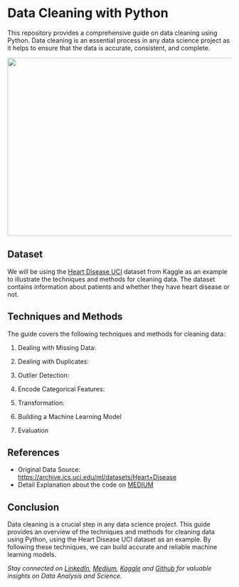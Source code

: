# Data Cleaning with Python
This repository provides a comprehensive guide on data cleaning using Python. Data cleaning is an essential process in any data science project as it helps to ensure that the data is accurate, consistent, and complete.

<img src="https://miro.medium.com/max/500/0*g90i9EmkDRMRfF9-.jpg" width="800" height="400">


## Dataset
We will be using the [Heart Disease UCI](https://medium.com/r/?url=https%3A%2F%2Fwww.kaggle.com%2Fdatasets%2Fcherngs%2Fheart-disease-cleveland-uci) dataset from Kaggle as an example to illustrate the techniques and methods for cleaning data. The dataset contains information about patients and whether they have heart disease or not.

## Techniques and Methods
The guide covers the following techniques and methods for cleaning data:

1. Dealing with Missing Data: 

2. Dealing with Duplicates: 

3. Outlier Detection: 

4. Encode Categorical Features: 

5. Transformation: 

6. Building a Machine Learning Model

7. Evaluation

## References
- Original Data Source: https://archive.ics.uci.edu/ml/datasets/Heart+Disease
- Detail Explanation about the code on [MEDIUM](https://medium.com/@yennhi95zz/a-comprehensive-guide-to-data-cleaning-with-python-104906fc1263)

## Conclusion
Data cleaning is a crucial step in any data science project. This guide provides an overview of the techniques and methods for cleaning data using Python, using the Heart Disease UCI dataset as an example. By following these techniques, we can build accurate and reliable machine learning models.

*Stay connected on [LinkedIn](https://www.linkedin.com/in/nhi-yen/), [Medium](https://medium.com/@yennhi95zz), [Kaggle](https://www.kaggle.com/nhiyen) and [Github](https://github.com/yennhi95zz) for valuable insights on Data Analysis and Science.*
